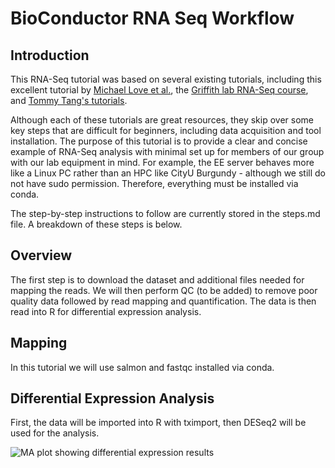 # BioConductor RNA Seq Workflow

## Introduction

This RNA-Seq tutorial was based on several existing tutorials, including this excellent tutorial by [Michael Love et al.](https://www.bioconductor.org/help/course-materials/2019/CSAMA/materials/labs/lab-03-rnaseq/rnaseqGene_CSAMA2019.html?utm_source=perplexity#experimental-data), the [Griffith lab RNA-Seq course](https://rnabio.org/course/), and [Tommy Tang's tutorials](https://divingintogeneticsandgenomics.com/post/downstream-of-bulk-rnaseq-read-in-salmon-output-using-tximport-and-then-deseq2/).

Although each of these tutorials are great resources, they skip over some key steps that are difficult for beginners, including data acquisition and tool installation. The purpose of this tutorial is to provide a clear and concise example of RNA-Seq analysis with minimal set up for members of our group with our lab equipment in mind. For example, the EE server behaves more like a Linux PC rather than an HPC like CityU Burgundy - although we still do not have sudo permission. Therefore, everything must be installed via conda.

The step-by-step instructions to follow are currently stored in the steps.md file. A breakdown of these steps is below.

## Overview

The first step is to download the dataset and additional files needed for mapping the reads. We will then perform QC (to be added) to remove poor quality data followed by read mapping and quantification. The data is then read into R for differential expression analysis.

## Mapping

In this tutorial we will use salmon and fastqc installed via conda.

## Differential Expression Analysis

First, the data will be imported into R with tximport, then DESeq2 will be used for the analysis.

![MA plot showing differential expression results](MA-plot.png=true)
